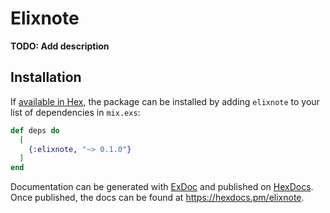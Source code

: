 # Elixnote

**TODO: Add description**

## Installation

If [available in Hex](https://hex.pm/docs/publish), the package can be installed
by adding `elixnote` to your list of dependencies in `mix.exs`:

```elixir
def deps do
  [
    {:elixnote, "~> 0.1.0"}
  ]
end
```

Documentation can be generated with [ExDoc](https://github.com/elixir-lang/ex_doc)
and published on [HexDocs](https://hexdocs.pm). Once published, the docs can
be found at <https://hexdocs.pm/elixnote>.

